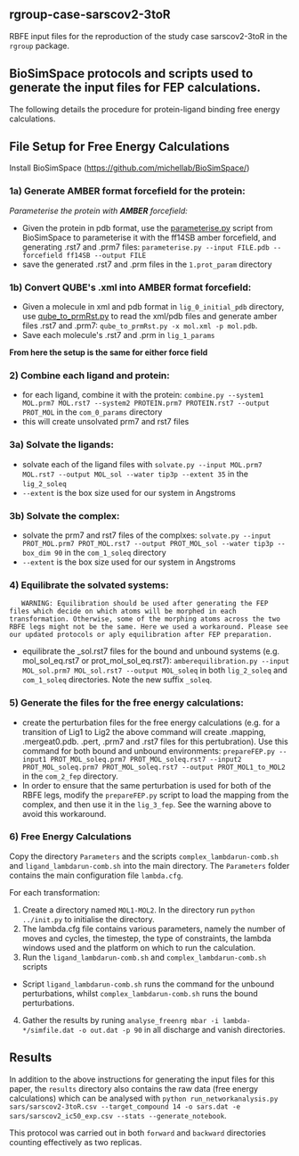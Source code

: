 ## rgroup-case-sarscov2-3toR
RBFE input files for the reproduction of the study case sarscov2-3toR in the `rgroup` package. 

## BioSimSpace protocols and scripts used to generate the input files for FEP calculations. 

The following details the procedure for protein-ligand binding free energy calculations. 

## File Setup for Free Energy Calculations

Install BioSimSpace (https://github.com/michellab/BioSimSpace/)

### 1a) Generate AMBER format forcefield for the protein:
  *Parameterise the protein with **AMBER** forcefield:*
  - Given the protein in pdb format, use the [parameterise.py](https://github.com/michellab/BioSimSpace/blob/devel/nodes/playground/parameterise.py) script from BioSimSpace to parameterise it with the ff14SB amber forcefield, and generating .rst7 and .prm7 files: ```parameterise.py --input FILE.pdb --forcefield ff14SB --output FILE```
  - save the generated .rst7 and .prm files in the `1.prot_param` directory

### 1b) Convert **QUBE**'s .xml into AMBER format forcefield:
  - Given a molecule in xml and pdb format in `lig_0_initial_pdb` directory, use [qube_to_prmRst.py](https://github.com/cole-group/QUBE-SOMD-paper/blob/master/qube_to_prmRst.py) to read the xml/pdb files and generate amber files .rst7 and .prm7: ```qube_to_prmRst.py -x mol.xml -p mol.pdb```.
  - Save each molecule's .rst7 and .prm in `lig_1_params`
  
**From here the setup is the same for either force field**

### 2) Combine each ligand and protein:
  - for each ligand, combine it with the protein: ```combine.py --system1 MOL.prm7 MOL.rst7 --system2 PROTEIN.prm7 PROTEIN.rst7 --output PROT_MOL``` in the `com_0_params` directory
  - this will create unsolvated prm7 and rst7 files

### 3a) Solvate the ligands:
  - solvate each of the ligand files with ```solvate.py --input MOL.prm7 MOL.rst7 --output MOL_sol --water tip3p --extent 35``` in the `lig_2_soleq`
  - `--extent` is the box size used for our system in Angstroms
  
### 3b) Solvate the complex:
  - solvate the prm7 and rst7 files of the complxes: ```solvate.py --input PROT_MOL.prm7 PROT_MOL.rst7 --output PROT_MOL_sol --water tip3p --box_dim 90``` in the `com_1_soleq` directory
  - `--extent` is the box size used for our system in Angstroms

### 4) Equilibrate the solvated systems:
```
   WARNING: Equilibration should be used after generating the FEP files which decide on which atoms will be morphed in each transformation. Otherwise, some of the morphing atoms across the two RBFE legs might not be the same. Here we used a workaround. Please see our updated protocols or aply equilibration after FEP preparation. 
```

  - equilibrate the _sol.rst7 files for the bound and unbound systems (e.g. mol_sol_eq.rst7 or prot_mol_sol_eq.rst7): ```amberequilibration.py --input MOL_sol.prm7 MOL_sol.rst7 --output MOL_soleq``` in both `lig_2_soleq` and `com_1_soleq` directories. Note the new suffix `_soleq`.

### 5) Generate the files for the free energy calculations:

  - create the perturbation files for the free energy calculations (e.g. for a transition of Lig1 to Lig2 the above command will create .mapping, .mergeat0.pdb. .pert, .prm7 and .rst7 files for this pertubration). Use this command for both bound and unbound environments: ```prepareFEP.py --input1 PROT_MOL_soleq.prm7 PROT_MOL_soleq.rst7 --input2 PROT_MOL_soleq.prm7 PROT_MOL_soleq.rst7 --output PROT_MOL1_to_MOL2``` in the `com_2_fep` directory. 
  - In order to ensure that the same perturbation is used for both of the RBFE legs, modify the `prepareFEP.py` script to load the mapping from the complex, and then use it in the `lig_3_fep`. See the warning above to avoid this workaround. 

### 6) Free Energy Calculations
Copy the directory `Parameters` and the scripts `complex_lambdarun-comb.sh` and `ligand_lambdarun-comb.sh` into the main directory. The `Parameters` folder contains the main configuration file `lambda.cfg`.

For each transformation:
1) Create a directory named `MOL1-MOL2`. In the directory run `python ../init.py` to initialise the directory. 
2) The lambda.cfg file contains various parameters, namely the number of moves and cycles, the timestep, the type of constraints, the lambda windows used and the platform on which to run the calculation. 
3) Run the ```ligand_lambdarun-comb.sh``` and ```complex_lambdarun-comb.sh``` scripts
- Script ```ligand_lambdarun-comb.sh``` runs the command for the unbound perturbations, whilst ```complex_lambdarun-comb.sh``` runs the bound perturbations. 
4) Gather the results by runing ```analyse_freenrg mbar -i lambda-*/simfile.dat -o out.dat -p 90``` in all discharge and vanish directories. 

## Results

In addition to the above instructions for generating the input files for this paper, the `results` directory also contains the raw data (free energy calculations) which can be analysed with ```python run_networkanalysis.py sars/sarscov2-3toR.csv --target_compound 14 -o sars.dat -e sars/sarscov2_ic50_exp.csv --stats --generate_notebook```.

This protocol was carried out in both `forward` and `backward` directories counting effectively as two replicas. 


